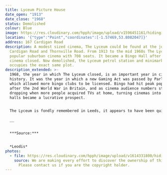 ```yaml
---
title: Lyceum Picture House
date_open: "1913"
date_close: "1968"
status: Demolished
colour: Blue
image: https://res.cloudinary.com/hpph/image/upload/v1596451161/hidinginplainsight/lyceumpicturehouse.svg
location: '{"type":"Point","coordinates":[-1.57469,53.8082047]}'
address: 167 Cardigan Road
description: A modest sized cinema, The Lyceum could be found at the junction of
  Cardigan Road and Thornville Road. From 1913 to the mid 1960s The Lyceum was a
  popular suburban cinema with 708 seats. It became a Bingo Hall after the
  cinema closed. Now demolished, the Lyceum petrol station and minimarket now
  occupies the exact same plot.
description_extended: >-
  1968, the year in which The Lyceum closed, is an important year in cinema
  history. It was the year in which a new Gaming Act was passed by Parliament,
  which allowed more bingo clubs to be licensed. Bingo had hit peak popularity
  after the 2nd World War in Britain, and as cinema audience numbers started
  dropping when more people acquired TVs at home, turning cinemas into bingo
  halls became a lucrative prospect.


  The Lyceum is fondly remembered in Leeds, it appears to have been quite distinctive during its heyday, especially for a nice fragrance inside the auditorium and a stripy canopy outside.

  __


  ***Source:***


  *Leodis*
photos:
  - file: https://res.cloudinary.com/hpph/image/upload/v1614331800/hidinginplainsight/img323b_Lyceum_1.jpg
    source: We are making every effort to discover the ownership of this photo.
      Please contact us if you are the copyright holder.
---
```

